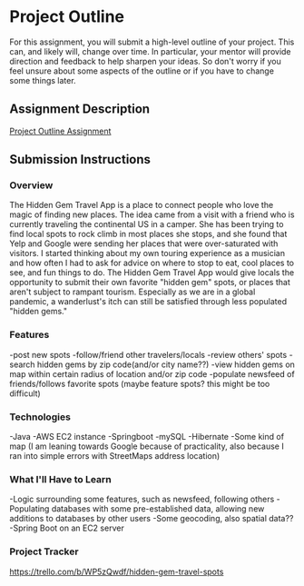 # Project Outline
For this assignment, you will submit a high-level outline of your project. This can, and likely will, change over time. In particular, your mentor will provide direction and feedback to help sharpen your ideas. So don't worry if you feel unsure about some aspects of the outline or if you have to change some things later.

## Assignment Description
[Project Outline Assignment](https://education.launchcode.org/liftoff/modules/assignments/project-outline)

## Submission Instructions

### Overview
The Hidden Gem Travel App is a place to connect people who love the magic of finding new places. The idea came from a visit with a friend who is currently traveling the continental US in a camper. She has been trying to find local spots to rock climb in most places she stops, and she found that Yelp and Google were sending her places that were over-saturated with visitors. I started thinking about my own touring experience as a musician and how often I had to ask for advice on where to stop to eat, cool places to see, and fun things to do. The Hidden Gem Travel App would give locals the opportunity to submit their own favorite "hidden gem" spots, or places that aren't subject to rampant tourism. Especially as we are in a global pandemic, a wanderlust's itch can still be satisfied through less populated "hidden gems."

### Features
-post new spots
-follow/friend other travelers/locals
-review others' spots
-search hidden gems by zip code(and/or city name??)
-view hidden gems on map within certain radius of location and/or zip code
-populate newsfeed of friends/follows favorite spots (maybe feature spots? this might be too difficult)

### Technologies
-Java
-AWS EC2 instance
-Springboot
-mySQL
-Hibernate
-Some kind of map (I am leaning towards Google because of practicality, also because I ran into simple errors with StreetMaps address location)

### What I'll Have to Learn
-Logic surrounding some features, such as newsfeed, following others
-Populating databases with some pre-established data, allowing new additions to databases by other users
-Some geocoding, also spatial data??
-Spring Boot on an EC2 server

### Project Tracker
https://trello.com/b/WP5zQwdf/hidden-gem-travel-spots
